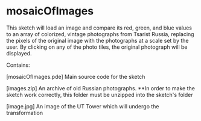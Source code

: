# mosaicOfImages
This sketch will load an image and compare its red, green, and blue values to an array of colorized, vintage photographs from Tsarist Russia, replacing the pixels of the original image with the photographs at a scale set by the user.  By clicking on any of the photo tiles, the original photograph will be displayed.

Contains:

[mosaicOfImages.pde] Main source code for the sketch

[images.zip] An archive of old Russian photographs.  **In order to make the sketch work correctly, this folder must be unzipped into the sketch's folder

[image.jpg] An image of the UT Tower which will undergo the transformation
